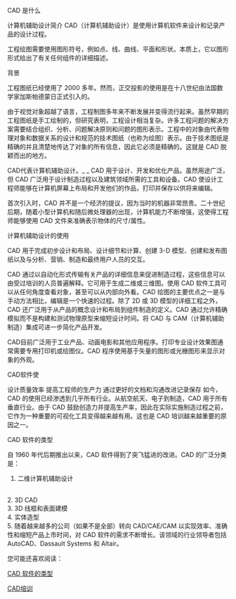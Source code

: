 <p class="p1">CAD 是什么</p>

计算机辅助设计简介
CAD（计算机辅助设计）是使用计算机软件来设计和记录产品的设计过程。

工程绘图需要使用图形符号，例如点、线、曲线、平面和形状。本质上，它以图形形式给出了有关任何组件的详细描述。

背景

工程图纸已经使用了 2000 多年。然而，正交投影的使用是在十八世纪由法国数学家加斯帕德蒙日正式引入的。

由于视觉对象超越了语言，工程制图多年来不断发展并变得流行起来。虽然早期的工程图纸是手工绘制的，但研究表明，工程设计相当复杂。许多工程问题的解决方案需要结合组织、分析、问题解决原则和问题的图形表示。工程中的对象由代表物理对象和数据关系的设计和规范的技术图纸（也称为绘图）表示。由于技术图纸是精确的并且清楚地传达了对象的所有信息，因此它必须是精确的。这就是 CAD 脱颖而出的地方。

CAD代表计算机辅助设计。_ _ CAD 用于设计、开发和优化产品。虽然用途广泛，但 CAD 广泛用于设计制造过程以及建筑领域所需的工具和设备。CAD 使设计工程师能够在计算机屏幕上布局和开发他们的作品，打印并保存以供将来编辑。

首次引入时，CAD 并不是一个经济的提议，因为当时的机器非常昂贵。二十世纪后期，随着小型计算机和随后微处理器的出现，计算机能力不断增强，这使得工程师能够使用 CAD 文件来准确表示物体的尺寸/属性。

计算机辅助设计的使用

CAD 用于完成初步设计和布局、设计细节和计算、创建 3-D 模型、创建和发布图纸以及与分析、营销、制造和最终用户人员的交互。 

CAD 通过以自动化形式传输有关产品的详细信息来促进制造过程，这些信息可以由受过培训的人员普遍解释。它可用于生成二维或三维图。使用 CAD 软件工具可以从任何角度查看对象，甚至可以从内部向外看。CAD 绘图的主要优点之一是与手动方法相比，编辑是一个快速的过程。除了 2D 或 3D 模型的详细工程之外，CAD 还广泛用于从产品的概念设计和布局到组件制造的定义。CAD 通过允许精确模拟而不是构建和测试物理原型来缩短设计时间。将 CAD 与 CAM（计算机辅助制造）集成可进一步简化产品开发。

CAD目前广泛用于工业产品、动画电影和其他应用程序。打印专业设计效果图通常需要专用打印机或绘图仪。CAD 程序使用基于矢量的图形或光栅图形来显示对象的外观。 

CAD软件使

设计质量效率
提高工程师的生产力
通过更好的文档和沟通改进记录保存
如今，CAD 的使用已经渗透到几乎所有行业。从航空航天、电子到制造，CAD 用于所有垂直行业。由于 CAD 鼓励创造力并提高生产率，因此在实际实施制造过程之前，它作为一种重要的可视化工具变得越来越有用。这也是 CAD 培训越来越重要的原因之一。 

CAD 软件的类型

自 1960 年代后期推出以来，CAD 软件得到了突飞猛进的改进。CAD 的广泛分类是：

1. 二维计算机辅助设计
<br>
2. 3D CAD
<br>
3. 3D 线框和表面建模
<br>
4. 实体造型<br>
5. 随着越来越多的公司（如果不是全部）转向 CAD/CAE/CAM 以实现效率、准确性和缩短产品上市时间，对 CAD 软件的需求不断增长。该领域的行业领导者包括 AutoCAD、Dassault Systems 和 Altair。

您可能还喜欢阅读：

[CAD 软件的类型]()
<br>

[CAD培训]()